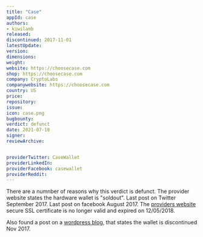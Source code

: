 ```yaml
---
title: "Case"
appId: case
authors:
- kiwilamb
released: 
discontinued: 2017-11-01
latestUpdate:
version:
dimensions: 
weight: 
website: https://choosecase.com
shop: https://choosecase.com
company: CryptoLabs
companywebsite: https://choosecase.com
country: US
price: 
repository: 
issue:
icon: case.png
bugbounty:
verdict: defunct
date: 2021-07-18
signer:
reviewArchive:


providerTwitter: CaseWallet
providerLinkedIn: 
providerFacebook: casewallet
providerReddit: 
---
```


There are a numnber of reasons why this verdict is defunct.
The provider website states the hardware wallet is "soldout".
Last post on Twitter September 2017.
Last post on facebook August 2017.
The [providers website](https://choosecase.com) secure SSL certificate is no longer valid and expired on 12/05/2018.

Also found a post on a [wordpress blog](https://choosecase.wordpress.com/), that states the wallet is discontinued Nov 2017.
